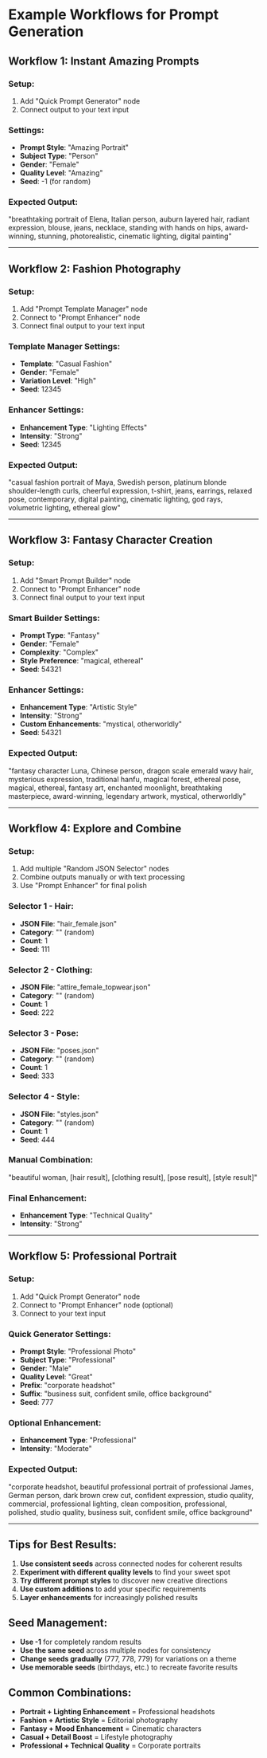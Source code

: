 # Example Workflows for Prompt Generation

## Workflow 1: Instant Amazing Prompts

### Setup:
1. Add "Quick Prompt Generator" node
2. Connect output to your text input

### Settings:
- **Prompt Style**: "Amazing Portrait"
- **Subject Type**: "Person"
- **Gender**: "Female"
- **Quality Level**: "Amazing"
- **Seed**: -1 (for random)

### Expected Output:
"breathtaking portrait of Elena, Italian person, auburn layered hair, radiant expression, blouse, jeans, necklace, standing with hands on hips, award-winning, stunning, photorealistic, cinematic lighting, digital painting"

---

## Workflow 2: Fashion Photography

### Setup:
1. Add "Prompt Template Manager" node
2. Connect to "Prompt Enhancer" node
3. Connect final output to your text input

### Template Manager Settings:
- **Template**: "Casual Fashion"
- **Gender**: "Female"
- **Variation Level**: "High"
- **Seed**: 12345

### Enhancer Settings:
- **Enhancement Type**: "Lighting Effects"
- **Intensity**: "Strong"
- **Seed**: 12345

### Expected Output:
"casual fashion portrait of Maya, Swedish person, platinum blonde shoulder-length curls, cheerful expression, t-shirt, jeans, earrings, relaxed pose, contemporary, digital painting, cinematic lighting, god rays, volumetric lighting, ethereal glow"

---

## Workflow 3: Fantasy Character Creation

### Setup:
1. Add "Smart Prompt Builder" node
2. Connect to "Prompt Enhancer" node
3. Connect final output to your text input

### Smart Builder Settings:
- **Prompt Type**: "Fantasy"
- **Gender**: "Female"
- **Complexity**: "Complex"
- **Style Preference**: "magical, ethereal"
- **Seed**: 54321

### Enhancer Settings:
- **Enhancement Type**: "Artistic Style"
- **Intensity**: "Strong"
- **Custom Enhancements**: "mystical, otherworldly"
- **Seed**: 54321

### Expected Output:
"fantasy character Luna, Chinese person, dragon scale emerald wavy hair, mysterious expression, traditional hanfu, magical forest, ethereal pose, magical, ethereal, fantasy art, enchanted moonlight, breathtaking masterpiece, award-winning, legendary artwork, mystical, otherworldly"

---

## Workflow 4: Explore and Combine

### Setup:
1. Add multiple "Random JSON Selector" nodes
2. Combine outputs manually or with text processing
3. Use "Prompt Enhancer" for final polish

### Selector 1 - Hair:
- **JSON File**: "hair_female.json"
- **Category**: "" (random)
- **Count**: 1
- **Seed**: 111

### Selector 2 - Clothing:
- **JSON File**: "attire_female_topwear.json"
- **Category**: "" (random)
- **Count**: 1
- **Seed**: 222

### Selector 3 - Pose:
- **JSON File**: "poses.json"
- **Category**: "" (random)
- **Count**: 1
- **Seed**: 333

### Selector 4 - Style:
- **JSON File**: "styles.json"
- **Category**: "" (random)
- **Count**: 1
- **Seed**: 444

### Manual Combination:
"beautiful woman, [hair result], [clothing result], [pose result], [style result]"

### Final Enhancement:
- **Enhancement Type**: "Technical Quality"
- **Intensity**: "Strong"

---

## Workflow 5: Professional Portrait

### Setup:
1. Add "Quick Prompt Generator" node
2. Connect to "Prompt Enhancer" node (optional)
3. Connect to your text input

### Quick Generator Settings:
- **Prompt Style**: "Professional Photo"
- **Subject Type**: "Professional"
- **Gender**: "Male"
- **Quality Level**: "Great"
- **Prefix**: "corporate headshot"
- **Suffix**: "business suit, confident smile, office background"
- **Seed**: 777

### Optional Enhancement:
- **Enhancement Type**: "Professional"
- **Intensity**: "Moderate"

### Expected Output:
"corporate headshot, beautiful professional portrait of professional James, German person, dark brown crew cut, confident expression, studio quality, commercial, professional lighting, clean composition, professional, polished, studio quality, business suit, confident smile, office background"

---

## Tips for Best Results:

1. **Use consistent seeds** across connected nodes for coherent results
2. **Experiment with different quality levels** to find your sweet spot
3. **Try different prompt styles** to discover new creative directions
4. **Use custom additions** to add your specific requirements
5. **Layer enhancements** for increasingly polished results

## Seed Management:

- **Use -1** for completely random results
- **Use the same seed** across multiple nodes for consistency
- **Change seeds gradually** (777, 778, 779) for variations on a theme
- **Use memorable seeds** (birthdays, etc.) to recreate favorite results

## Common Combinations:

- **Portrait + Lighting Enhancement** = Professional headshots
- **Fashion + Artistic Style** = Editorial photography
- **Fantasy + Mood Enhancement** = Cinematic characters
- **Casual + Detail Boost** = Lifestyle photography
- **Professional + Technical Quality** = Corporate portraits
